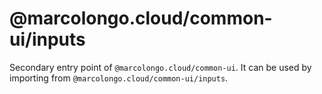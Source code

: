 # @marcolongo.cloud/common-ui/inputs

Secondary entry point of `@marcolongo.cloud/common-ui`. It can be used by importing from `@marcolongo.cloud/common-ui/inputs`.
